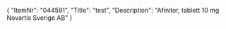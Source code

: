 {
  "ItemNr": "044591",
  "Title": "test",
  "Description": "Afinitor, tablett 10 mg Novartis Sverige AB"
}